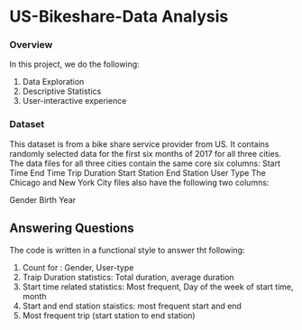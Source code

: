 # US-Bikeshare-Data Analysis

### Overview
In this project, we do the following:
1. Data Exploration
2. Descriptive Statistics
3. User-interactive experience

### Dataset
This dataset is from a bike share service provider from US. It contains randomly selected data for the first six months of 2017 for all three cities. <br>
The data files for all three cities contain the same core six columns:
Start Time
End Time
Trip Duration
Start Station
End Station
User Type
The Chicago and New York City files also have the following two columns:

Gender
Birth Year

## Answering Questions
The code is written in a functional style to answer tht following:
1. Count for : Gender, User-type
2. Traip Duration statistics: Total duration, average duration
3. Start time related statistics: Most frequent, Day of the week of start time, month
4. Start and end station staistics: most frequent start and end 
5. Most frequent trip (start station to end station)

